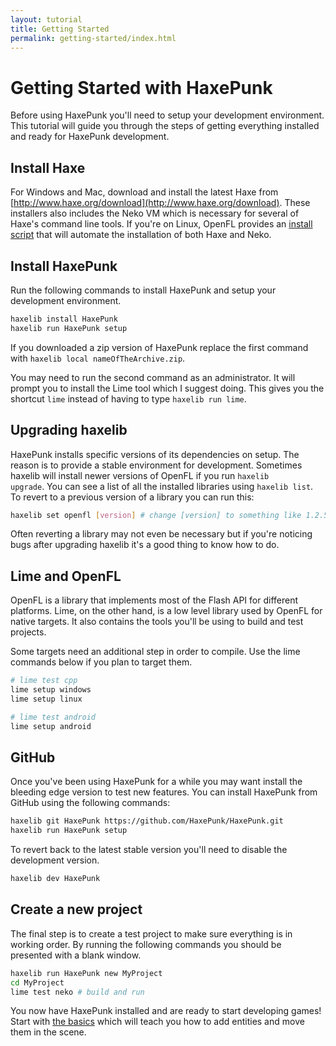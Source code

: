 ```yaml
---
layout: tutorial
title: Getting Started
permalink: getting-started/index.html
---
```


# Getting Started with HaxePunk

Before using HaxePunk you'll need to setup your development environment. This tutorial will guide you through the steps of getting everything installed and ready for HaxePunk development.

## Install Haxe

For Windows and Mac, download and install the latest Haxe from [http://www.haxe.org/download](http://www.haxe.org/download). These installers also includes the Neko VM which is necessary for several of Haxe's command line tools. If you're on Linux, OpenFL provides an [install script](http://www.openfl.org/documentation/getting-started/installing-openfl/) that will automate the installation of both Haxe and Neko.

## Install HaxePunk

Run the following commands to install HaxePunk and setup your development environment.

```bash
haxelib install HaxePunk
haxelib run HaxePunk setup
```

If you downloaded a zip version of HaxePunk replace the first command with `haxelib local nameOfTheArchive.zip`.

You may need to run the second command as an administrator. It will prompt you to install the Lime tool which I suggest doing. This gives you the shortcut `lime` instead of having to type `haxelib run lime`.

## Upgrading haxelib

HaxePunk installs specific versions of its dependencies on setup. The reason is to provide a stable environment for development. Sometimes haxelib will install newer versions of OpenFL if you run <code>haxelib upgrade</code>. You can see a list of all the installed libraries using `haxelib list`. To revert to a previous version of a library you can run this:

```bash
haxelib set openfl [version] # change [version] to something like 1.2.5
```

Often reverting a library may not even be necessary but if you're noticing bugs after upgrading haxelib it's a good thing to know how to do.

## Lime and OpenFL

OpenFL is a library that implements most of the Flash API for different platforms. Lime, on the other hand, is a low level library used by OpenFL for native targets. It also contains the tools you'll be using to build and test projects.

Some targets need an additional step in order to compile. Use the lime commands below if you plan to target them.

```bash
# lime test cpp
lime setup windows
lime setup linux

# lime test android
lime setup android
```

## GitHub <i class="icon-github"></i>

Once you've been using HaxePunk for a while you may want install the bleeding edge version to test new features. You can install HaxePunk from GitHub using the following commands:

```bash
haxelib git HaxePunk https://github.com/HaxePunk/HaxePunk.git
haxelib run HaxePunk setup
```

To revert back to the latest stable version you'll need to disable the development version.

```bash
haxelib dev HaxePunk
```

## Create a new project

The final step is to create a test project to make sure everything is in working order. By running the following commands you should be presented with a blank window.

```bash
haxelib run HaxePunk new MyProject
cd MyProject
lime test neko # build and run
```

You now have HaxePunk installed and are ready to start developing games! Start with [the basics](/documentation/tutorials/haxepunk-basics) which will teach you how to add entities and move them in the scene.

